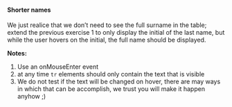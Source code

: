 #### Shorter names

We just realice that we don’t need to see the full surname in the table; extend the previous exercise 1 to only display the initial of the last name, but while the user hovers on the initial, the full name should be displayed. 

**Notes:**
1. Use an onMouseEnter event
2. at any time ```tr``` elements should only contain the text that is visible
3. We do not test if the text will be changed on hover, there are may ways in which that can be accomplish, we trust you will make it happen anyhow ;)